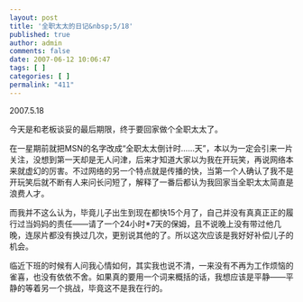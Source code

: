 ```yaml
---
layout: post
title: '全职太太的日记&nbsp;5/18'
published: true
author: admin
comments: false
date: 2007-06-12 10:06:47
tags: [ ]
categories: [ ]
permalink: "411"
---
```

2007.5.18


  


今天是和老板谈妥的最后期限，终于要回家做个全职太太了。


  


在一星期前就把MSN的名字改成“全职太太倒计时……天”，本以为一定会引来一片关注，没想到第一天却是无人问津，后来才知道大家以为我在开玩笑，再说网络本来就虚幻的厉害。不过网络的另一个特点就是传播的快，当第一个人确认了我不是开玩笑后就不断有人来问长问短了，解释了一番后都认为我回家当全职太太简直是浪费人才。


  


而我并不这么认为，毕竟儿子出生到现在都快15个月了，自己并没有真真正正的履行过当妈妈的责任——请了一个24小时*7天的保姆，且不说晚上没有带过他几晚，连尿片都没有换过几次，更别说其他的了。所以这次应该是我好好补偿儿子的机会。


  


临近下班的时候有人问我心情如何，其实我也说不清，一来没有不再为工作烦恼的雀喜，也没有依依不舍。如果真的要用一个词来概括的话，我想应该是平静——平静的等着另一个挑战，毕竟这不是我在行的。